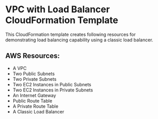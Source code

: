 # VPC with Load Balancer CloudFormation Template

This CloudFormation template creates following resources for demonstrating load balancing capability using a classic load balancer.

## AWS Resources:

  - A VPC
  - Two Public Subnets
  - Two Private Subnets
  - Two EC2 Instances in Public Subnets
  - Two EC2 Instances in Private Subnets
  - An Internet Gateway
  - Public Route Table
  - A Private Route Table
  - A Classic Load Balancer